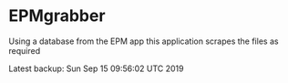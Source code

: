 # EPMgrabber
Using a database from the EPM app this application scrapes the files as required


Latest backup: Sun Sep 15 09:56:02 UTC 2019
